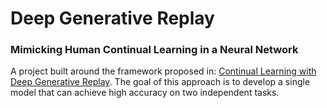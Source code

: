 # Deep Generative Replay 
### Mimicking Human Continual Learning in a Neural Network

A project built around the framework proposed in: [Continual Learning with Deep Generative Replay](https://arxiv.org/pdf/1705.08690.pdf). The goal of this approach is to develop a single model that can achieve high accuracy on two independent tasks.


